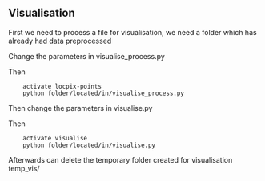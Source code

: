 ## Visualisation

First we need to process a file for visualisation, we need a folder which has already had data preprocessed

Change the parameters in visualise_process.py

Then

```
    activate locpix-points
    python folder/located/in/visualise_process.py
```

Then change the parameters in visualise.py

Then

```
    activate visualise
    python folder/located/in/visualise.py
```

Afterwards can delete the temporary folder created for visualisation temp_vis/
